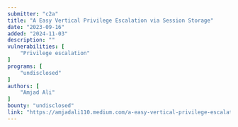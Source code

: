 ```yaml
---
submitter: "c2a"
title: "A Easy Vertical Privilege Escalation via Session Storage"
date: "2023-09-16"
added: "2024-11-03"
description: ""
vulnerabilities: [
    "Privilege escalation"
]
programs: [
    "undisclosed"
]
authors: [
    "Amjad Ali"
]
bounty: "undisclosed"
link: "https://amjadali110.medium.com/a-easy-vertical-privilege-escalation-via-session-storage-cfa9f558c94"
---
```




